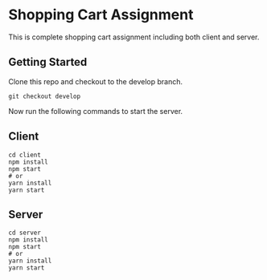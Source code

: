 # Shopping Cart Assignment

This is complete shopping cart assignment including both client and server.

## Getting Started

Clone this repo and checkout to the develop branch.

```
git checkout develop
```

Now run the following commands to start the server.

## Client

```
cd client
npm install
npm start
# or
yarn install
yarn start
```

## Server

```
cd server
npm install
npm start
# or
yarn install
yarn start
```
